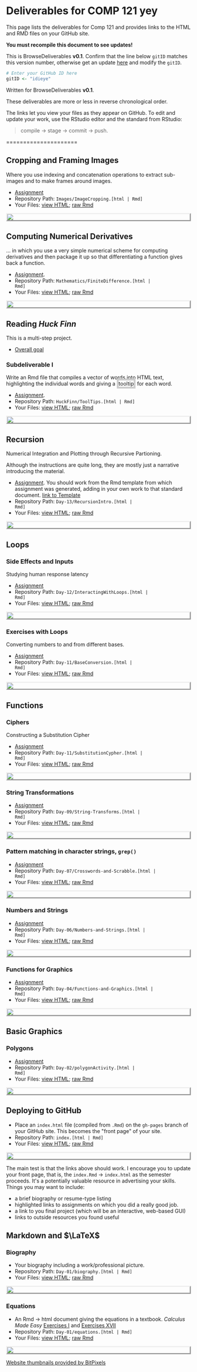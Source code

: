 # Deliverables for COMP 121 yey

This page lists the deliverables for Comp 121 and provides links to the HTML and RMD files on your GitHub site. 

**You must recompile this document to see updates!**

This is BrowseDeliverables **v0.1**.  Confirm that the line below `gitID` matches this version number, otherwise get an update [here](http://dtkaplan.github.io/ScientificComputing/Assignments/BrowseDeliverables.Rmd) and modify the `gitID`.


```r
# Enter your GitHub ID here
gitID <- "idieye"
```



<style>
IMG.thumbpage {
    display: block;
    margin-left: auto;
    margin-right: auto;
    border-style: outset
    }
span.border {
border: thick solid #CCCCCC;
}
</style>
</style>

Written for BrowseDeliverables **v0.1**.


These deliverables are more or less in reverse chronological order.

The links let you view your files as they appear on GitHub.  To edit and update your work, use the RStudio editor and the standard from RStudio: 
> compile -> stage -> commit -> push.

=====================

## Cropping and Framing Images

Where you use indexing and concatenation operations to extract sub-images and to make frames around images.
* [Assignment](http://dtkaplan.github.io/ScientificComputing/Assignments/ImageCropping.html)
* Repository Path: <code>Images/ImageCropping.[html | Rmd]</code>
* Your Files: [view HTML](http://idieye.github.io/CS121-Work/Images/ImageCropping.html); [raw Rmd](http://idieye.github.io/CS121-Work/Images/ImageCropping.Rmd) 

<a href='http://idieye.github.io/CS121-Work/Images/ImageCropping.html'><img class='thumbpage' src='http://img.bitpixels.com/getthumbnail?code=75555&url=idieye.github.io/CS121-Work/Images/ImageCropping.html&size=200'></a>

## Computing Numerical Derivatives

... in which you use a very simple numerical scheme for computing derivatives and then package it up so that differentiating a function gives back a function.

* [Assignment](http://dtkaplan.github.io/ScientificComputing/Assignments/FiniteDifferenceDifferentiation.html).  
* Repository Path: <code>Mathematics/FiniteDifference.[html | Rmd]</code>
* Your Files: [view HTML](http://idieye.github.io/CS121-Work/Mathematics/FiniteDifference.html); [raw Rmd](http://idieye.github.io/CS121-Work/Mathematics/FiniteDifference.Rmd) 

<a href='http://idieye.github.io/CS121-Work/Mathematics/FiniteDifference.html'><img class='thumbpage' src='http://img.bitpixels.com/getthumbnail?code=75555&url=idieye.github.io/CS121-Work/Mathematics/FiniteDifference.html&size=200'></a>


## Reading *Huck Finn*

This is a multi-step project.

* [Overall goal](InteractiveHuckFinn.html)

### Subdeliverable I

Write an Rmd file that compiles a vector of words into HTML text, highlighting the individual words and giving a <span class="border" title="like this tooltip">tooltip</span> for each word.

* [Assignment](http://dtkaplan.github.io/ScientificComputing/Assignments/ToolTips.html).  
* Repository Path: <code>HuckFinn/ToolTips.[html | Rmd]</code>
* Your Files: [view HTML](http://idieye.github.io/CS121-Work/HuckFinn/ToolTips.html); [raw Rmd](http://idieye.github.io/CS121-Work/HuckFinn/ToolTips.Rmd) 

<a href='http://idieye.github.io/CS121-Work/HuckFinn/ToolTips.html'><img class='thumbpage' src='http://img.bitpixels.com/getthumbnail?code=75555&url=idieye.github.io/CS121-Work/HuckFinn/ToolTips.html&size=200'></a>


## Recursion

Numerical Integration and Plotting through Recursive Partioning.

Although the instructions are quite long, they are mostly just a narrative introducing the material.  

* [Assignment](http://dtkaplan.github.io/ScientificComputing/Assignments/RecursionIntro.html).  You should work from the Rmd template from which assignment was generated, adding in your own work to that standard document. [link to Template](http://dtkaplan.github.io/ScientificComputing/Assignments/RecursionIntro.Rmd)    
* Repository Path: <code>Day-13/RecursionIntro.[html | Rmd]</code>
* Your Files: [view HTML](http://idieye.github.io/CS121-Work/Day-13/RecursionIntro.html); [raw Rmd](http://idieye.github.io/CS121-Work/Day-13/RecursionIntro.Rmd) 

<a href='http://idieye.github.io/CS121-Work/Day-13/RecursionIntro.html'><img class='thumbpage' src='http://img.bitpixels.com/getthumbnail?code=75555&url=idieye.github.io/CS121-Work/Day-13/RecursionIntro.html&size=200'></a>


## Loops

### Side Effects and Inputs

Studying human response latency
* [Assignment](http://dtkaplan.github.io/ScientificComputing/Assignments/InteractingWithLoops.html)
* Repository Path: <code>Day-12/InteractingWithLoops.[html | Rmd]</code>
* Your Files: [view HTML](http://idieye.github.io/CS121-Work/Day-12/InteractingWithLoops.html); [raw Rmd](http://idieye.github.io/CS121-Work/Day-12/InteractingWithLoops.Rmd) 

<a href='http://idieye.github.io/CS121-Work/Day-12/InteractingWithLoops.html'><img class='thumbpage' src='http://img.bitpixels.com/getthumbnail?code=75555&url=idieye.github.io/CS121-Work/Day-12/InteractingWithLoops.html&size=200'></a>

### Exercises with Loops

Converting numbers to and from different bases.
* [Assignment](http://dtkaplan.github.io/ScientificComputing/Assignments/BaseConversion.html)
* Repository Path: <code>Day-11/BaseConversion.[html | Rmd]</code>
* Your Files: [view HTML](http://idieye.github.io/CS121-Work/Day-11/BaseConversion.html); [raw Rmd](http://idieye.github.io/CS121-Work/Day-11/BaseConversion.Rmd) 

<a href='http://idieye.github.io/CS121-Work/Day-11/BaseConversion.html'><img class='thumbpage' src='http://img.bitpixels.com/getthumbnail?code=75555&url=idieye.github.io/CS121-Work/Day-11/BaseConversion.html&size=200'></a>

## Functions

### Ciphers

Constructing a Substitution Cipher
* [Assignment](http://dtkaplan.github.io/ScientificComputing/Assignments/SubstitutionCypher.html)
* Repository Path: <code>Day-11/SubstitutionCypher.[html | Rmd]</code>
* Your Files: [view HTML](http://idieye.github.io/CS121-Work/Day-11/SubstitutionCypher.html); [raw Rmd](http://idieye.github.io/CS121-Work/Day-11/SubstitutionCypher.Rmd) 

<a href='http://idieye.github.io/CS121-Work/Day-11/SubstitutionCypher.html'><img class='thumbpage' src='http://img.bitpixels.com/getthumbnail?code=75555&url=idieye.github.io/CS121-Work/Day-11/SubstitutionCypher.html&size=200'></a>


### String Transformations
* [Assignment](http://dtkaplan.github.io/ScientificComputing/Assignments/stringTransforms.html)
* Repository Path: <code>Day-09/String-Transforms.[html | Rmd]</code>
* Your Files: [view HTML](http://idieye.github.io/CS121-Work/Day-09/String-Transforms.html); [raw Rmd](http://idieye.github.io/CS121-Work/Day-09/String-Transforms.Rmd) 

<a href='http://idieye.github.io/CS121-Work/Day-09/String-Transforms.html'><img class='thumbpage' src='http://img.bitpixels.com/getthumbnail?code=75555&url=idieye.github.io/CS121-Work/Day-09/String-Transforms.html&size=200'></a>

### Pattern matching in character strings, `grep()`

* [Assignment](http://dtkaplan.github.io/ScientificComputing/Assignments/Crosswords-and-Scrabble.html)
* Repository Path: <code>Day-07/Crosswords-and-Scrabble.[html | Rmd]</code>
* Your Files: [view HTML](http://idieye.github.io/CS121-Work/Day-07/Crosswords-and-Scrabble.html); [raw Rmd](http://idieye.github.io/CS121-Work/Day-07/Crosswords-and-Scrabble.Rmd) 

<a href='http://idieye.github.io/CS121-Work/Day-07/Crosswords-and-Scrabble.html'><img class='thumbpage' src='http://img.bitpixels.com/getthumbnail?code=75555&url=idieye.github.io/CS121-Work/Day-07/Crosswords-and-Scrabble.html&size=200'></a>

### Numbers and Strings

* [Assignment](http://dtkaplan.github.io/ScientificComputing/Assignments/Numbers-and-Strings.html)
* Repository Path: <code>Day-06/Numbers-and-Strings.[html | Rmd]</code>
* Your Files: [view HTML](http://idieye.github.io/CS121-Work/Day-06/Numbers-and-Strings.html); [raw Rmd](http://idieye.github.io/CS121-Work/Day-06/Numbers-and-Strings.Rmd) 

<a href='http://idieye.github.io/CS121-Work/Day-06/Numbers-and-Strings.html'><img class='thumbpage' src='http://img.bitpixels.com/getthumbnail?code=75555&url=idieye.github.io/CS121-Work/Day-06/Numbers-and-Strings.html&size=200'></a>

### Functions for Graphics

* [Assignment](http://dtkaplan.github.io/ScientificComputing/Assignments/Functions-and-Graphics.html)
* Repository Path: <code>Day-04/Functions-and-Graphics.[html | Rmd]</code>
* Your Files: [view HTML](http://idieye.github.io/CS121-Work/Day-04/Functions-and-Graphics.html); [raw Rmd](http://idieye.github.io/CS121-Work/Day-04/Functions-and-Graphics.Rmd) 

<a href='http://idieye.github.io/CS121-Work/Day-04/Functions-and-Graphics.html'><img class='thumbpage' src='http://img.bitpixels.com/getthumbnail?code=75555&url=idieye.github.io/CS121-Work/Day-04/Functions-and-Graphics.html&size=200'></a>

## Basic Graphics

### Polygons

* [Assignment](http://dtkaplan.github.io/ScientificComputing/Syllabus/Daily/Day-03/polygonActivity.html)
* Repository Path: <code>Day-02/polygonActivity.[html | Rmd]</code>
* Your Files: [view HTML](http://idieye.github.io/CS121-Work/Day-02/polygonActivity.html); [raw Rmd](http://idieye.github.io/CS121-Work/Day-02/polygonActivity.Rmd) 

<a href='http://idieye.github.io/CS121-Work/Day-02/polygonActivity.html'><img class='thumbpage' src='http://img.bitpixels.com/getthumbnail?code=75555&url=idieye.github.io/CS121-Work/Day-02/polygonActivity.html&size=200'></a>


## Deploying to GitHub

* Place an `index.html` file (compiled from `.Rmd`) on the `gh-pages` branch of your GitHub site.  This becomes the "front page" of your site.
* Repository Path: <code>index.[html | Rmd]</code>
* Your Files: [view HTML](http://idieye.github.io/CS121-Work/index.html); [raw Rmd](http://idieye.github.io/CS121-Work/index.Rmd) 

<a href='http://idieye.github.io/CS121-Work/index.html'><img class='thumbpage' src='http://img.bitpixels.com/getthumbnail?code=75555&url=idieye.github.io/CS121-Work/index.html&size=200'></a>

The main test is that the links above should work.
I encourage you to update your front page, that is, the `index.Rmd` -> `index.html` as the semester proceeds.  It's a potentially valuable resource in advertising your skills.  Things you may want to include:
* a brief biography or resume-type listing
* highlighted links to assignments on which you did a really good job.
* a link to you final project (which will be an interactive, web-based GUI)
* links to outside resources you found useful



## Markdown and $\LaTeX$

### Biography 

* Your biography including a work/professional picture.
* Repository Path: <code>Day-01/biography.[html | Rmd]</code>
* Your Files: [view HTML](http://idieye.github.io/CS121-Work/Day-01/biography.html); [raw Rmd](http://idieye.github.io/CS121-Work/Day-01/biography.Rmd) 

<a href='http://idieye.github.io/CS121-Work/Day-01/biography.html'><img class='thumbpage' src='http://img.bitpixels.com/getthumbnail?code=75555&url=idieye.github.io/CS121-Work/Day-01/biography.html&size=200'></a>

### Equations

* An Rmd -> html document giving the equations in a textbook.
*Calculus Made Easy* [Exercises I](https://play.google.com/books/reader?id=BrhBAAAAYAAJ&printsec=frontcover&output=reader&authuser=0&hl=en&pg=GBS.PA25) and [Exercises XVII](https://play.google.com/books/reader?id=BrhBAAAAYAAJ&printsec=frontcover&output=reader&authuser=0&hl=en&pg=GBS.PA205)
* Repository Path: <code>Day-01/equations.[html | Rmd]</code>
* Your Files: [view HTML](http://idieye.github.io/CS121-Work/Day-01/equations.html); [raw Rmd](http://idieye.github.io/CS121-Work/Day-01/equations.Rmd) 

<a href='http://idieye.github.io/CS121-Work/Day-01/equations.html'><img class='thumbpage' src='http://img.bitpixels.com/getthumbnail?code=75555&url=idieye.github.io/CS121-Work/Day-01/equations.html&size=200'></a>


<a href='http://www.bitpixels.com/'>Website thumbnails provided by BitPixels</a>

